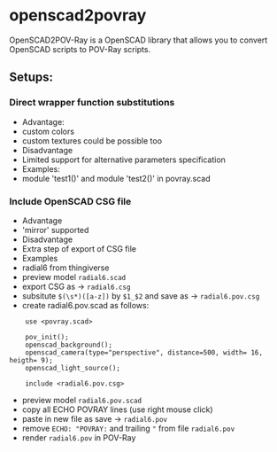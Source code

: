 # openscad2povray

OpenSCAD2POV-Ray is a OpenSCAD library that allows you to convert OpenSCAD scripts to POV-Ray scripts. 

## Setups:


### Direct wrapper function substitutions
* Advantage: 
 * custom colors
 * custom textures could be possible too
* Disadvantage
 * Limited support for alternative parameters specification
* Examples:
 * module 'test1()' and module 'test2()' in povray.scad

### Include OpenSCAD CSG file 
* Advantage
 * 'mirror' supported
* Disadvantage
 * Extra step of export of CSG file
* Examples
 * radial6 from thingiverse 
  * preview model `radial6.scad` 
  * export CSG as -> `radial6.csg`
  * subsitute `$(\s*)([a-z])` by `$1_$2` and save as  -> `radial6.pov.csg`
  * create radial6.pov.scad as follows:
```
    use <povray.scad>

    pov_init();
    openscad_background();
    openscad_camera(type="perspective", distance=500, width= 16, heigth= 9);
    openscad_light_source();

    include <radial6.pov.csg>
```
  * preview model `radial6.pov.scad`
  * copy all ECHO POVRAY lines (use right mouse click) 
  * paste in new file as save -> `radial6.pov`
  * remove `ECHO: "POVRAY:` and trailing `"` from file `radial6.pov`
  * render `radial6.pov` in POV-Ray


